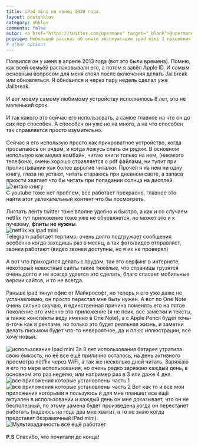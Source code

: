 ```yaml
---
title: iPad mini на конец 2020 года.
layout: postshklov
category: shklov
comments: false
autor: <a href="https://twitter.com/upermane" target="_blank">@upermane</a>
preview: Небольшой рассказ об опыте эксплуатации ipad mini 1 поколения
# other options
---
```

Появился он у меня в апреле 2013 года (вот это были времена). Помню, как всей семьёй распаковывали его, а потом я завёл Apple ID. И самым основным вопросом для меня стоял после включения делать Jailbreak или обновляться. Я обновился и через пару недель сделал уже Jailbreak.
<br>
<br>
И вот моему самому любимому устройству исполнилось 8 лет, это не маленький срок.
<br>
<br>
И так какого это сейчас его использовать, а самое главное на что он до сих пор способен. А способен он уже не на много, а на что способен так справляется просто изумительно.
<br>
<br>
Сейчас я его использую просто как прикроватное устройство, когда просыпаюсь он рядом, и когда ложусь спать он рядом. В основном использую как медиа комбайн, читаю книги только на нем, (никакого телефона), очень хорошо стравляется с pdf файлами, ни тупит при пролистывании как более дорогие читалки. Прочел я на нем ни одну книгу, глаза не устают, читать стараюсь при дневном свете, а запаса яркости хватает что бы читать при попадании солнца на дисплей.
![читаю книгу](\assets\img\shklov\ipad-mini\ipad1.webp)
<br>
С youtube тоже нет проблем, все работает прекрасно, главное это найти этот увлекательный контент что бы посмотреть.
<br>
<br>
Листать ленту twitter тоже вполне удобно и быстро, а как и со случаем netflix тут приложение тоже уже не обновляется, но может это и к лучшему, <b>флиты не нужны</b>.
<br>
![netflix на ipad mini](\assets\img\shklov\ipad-mini\ipad2.webp)
<br>
Telegram работает терпимо, очень долго подгружает сообщения особенно когда заходишь раз в месяц, а так фото/видео отправляет, звонки работают (видео звонки доступны, но я их не проверял)
<br>
<br>
А вот что приходится делать с трудом, так это серфинг в интернете, некоторые новостные сайты такие тяжёлые, что страницы грузятся очень долго и не всегда удается это сделать, благо спасает мобильные версии сайтов, и то не всегда.
<br>
<br>
Раньше ipad тянул офис от Майкрософт, но теперь я его уже даже не устанавливаю, он просто перестал мне быть нужен. А вот по One Note очень сильно скучаю, и единственная причина поменять его на пятое поколение это именно это приложение (я не псих, все заметки и тексты, а также конспекты веду именно в One Note), а с Apple Pencil будет точь-в-точь как в рекламе, но только это будет реальная жизнь, и заметки делать письмом будет что-то невероятное, да и плюс иллюстрации, всё хочу новый.
<br>
<br>
![использование Ipad mini](\assets\img\shklov\ipad-mini\ipad3.webp)
За 8 лет использования батарея утратила свою ёмкость, но её все ещё прилично осталось, на день активного просмотра netflix через WiFi, а так же несколько дней читать. Заряжаю я его по мере использования, но очень редко заряжаю каждый день, в основном это раз неделю, или например раз в 3 или даже 4 дня.
![все приложения которые установлены часть 1](\assets\img\shklov\ipad-mini\ipad4.1.webp)
![все приложения которые установлены часть 2](\assets\img\shklov\ipad-mini\ipad4.2.webp)
Вот как то и все мои приложения которыми я пользуюсь и для мне планшет все ещё актуален в использовании и каждый день он мне доказывает, что он не бесполезный, по этому замена будет произведена когда он перестанет работать (надеюсь на года два мне хватит, а то не знаю когда представят безрамочный iPad mini).
![Мультизадачность всё ещё работает](\assets\img\shklov\ipad-mini\ipad5.webp)
<br>
<br>
<b>P.S</b> Спасибо, что почитали до конца!<br>